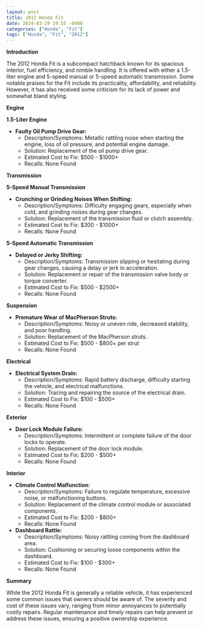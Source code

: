 ```yaml
---
layout: post
title: 2012 Honda Fit
date: 2024-03-29 19:55 -0400
categories: ["Honda", "Fit"]
tags: ["Honda", "Fit", "2012"]
---
```

**Introduction**

The 2012 Honda Fit is a subcompact hatchback known for its spacious interior, fuel efficiency, and nimble handling. It is offered with either a 1.5-liter engine and 5-speed manual or 5-speed automatic transmission. Some notable praises for the Fit include its practicality, affordability, and reliability. However, it has also received some criticism for its lack of power and somewhat bland styling.

**Engine**

**1.5-Liter Engine**

* **Faulty Oil Pump Drive Gear:**
    * Description/Symptoms: Metallic rattling noise when starting the engine, loss of oil pressure, and potential engine damage.
    * Solution: Replacement of the oil pump drive gear.
    * Estimated Cost to Fix: $500 - $1000+
    * Recalls: None Found

**Transmission**

**5-Speed Manual Transmission**

* **Crunching or Grinding Noises When Shifting:**
    * Description/Symptoms: Difficulty engaging gears, especially when cold, and grinding noises during gear changes.
    * Solution: Replacement of the transmission fluid or clutch assembly.
    * Estimated Cost to Fix: $300 - $1000+
    * Recalls: None Found

**5-Speed Automatic Transmission**

* **Delayed or Jerky Shifting:**
    * Description/Symptoms: Transmission slipping or hesitating during gear changes, causing a delay or jerk in acceleration.
    * Solution: Replacement or repair of the transmission valve body or torque converter.
    * Estimated Cost to Fix: $500 - $2500+
    * Recalls: None Found

**Suspension**

* **Premature Wear of MacPherson Struts:**
    * Description/Symptoms: Noisy or uneven ride, decreased stability, and poor handling.
    * Solution: Replacement of the MacPherson struts.
    * Estimated Cost to Fix: $500 - $800+ per strut
    * Recalls: None Found

**Electrical**

* **Electrical System Drain:**
    * Description/Symptoms: Rapid battery discharge, difficulty starting the vehicle, and electrical malfunctions.
    * Solution: Tracing and repairing the source of the electrical drain.
    * Estimated Cost to Fix: $100 - $500+
    * Recalls: None Found

**Exterior**

* **Door Lock Module Failure:** 
    * Description/Symptoms: Intermittent or complete failure of the door locks to operate.
    * Solution: Replacement of the door lock module.
    * Estimated Cost to Fix: $200 - $500+
    * Recalls: None Found

**Interior**

* **Climate Control Malfunction:**
    * Description/Symptoms: Failure to regulate temperature, excessive noise, or malfunctioning buttons.
    * Solution: Replacement of the climate control module or associated components.
    * Estimated Cost to Fix: $200 - $800+
    * Recalls: None Found
* **Dashboard Rattle:**
    * Description/Symptoms: Noisy rattling coming from the dashboard area.
    * Solution: Cushioning or securing loose components within the dashboard.
    * Estimated Cost to Fix: $100 - $300+
    * Recalls: None Found

**Summary**

While the 2012 Honda Fit is generally a reliable vehicle, it has experienced some common issues that owners should be aware of. The severity and cost of these issues vary, ranging from minor annoyances to potentially costly repairs. Regular maintenance and timely repairs can help prevent or address these issues, ensuring a positive ownership experience.
